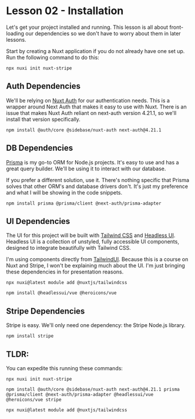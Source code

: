 # Lesson 02 - Installation

Let's get your project installed and running. This lesson is all about front-loading our dependencies so we don't have to worry about them in later lessons.

Start by creating a Nuxt application if you do not already have one set up. Run the following command to do this:

`npx nuxi init nuxt-stripe`
## Auth Dependencies

We'll be relying on [Nuxt Auth](https://auth.sidebase.io) for our authentication needs. This is a wrapper around Next Auth that makes it easy to use with Nuxt. There is an issue that makes Nuxt Auth reliant on next-auth version 4.21.1, so we'll install that version specifically.

`npm install @auth/core @sidebase/nuxt-auth next-auth@4.21.1`

## DB Dependencies

[Prisma](https://www.prisma.io) is my go-to ORM for Node.js projects. It's easy to use and has a great query builder. We'll be using it to interact with our database. 

If you prefer a different solution, use it. There's nothing specific that Prisma solves that other ORM's and database drivers don't. It's just my preference and what I will be showing in the code snippets.

`npm install prisma @prisma/client @next-auth/prisma-adapter`

## UI Dependencies

The UI for this project will be built with [Tailwind CSS](https://tailwindcss.com) and [Headless UI](https://headlessui.com). Headless UI is a collection of unstyled, fully accessible UI components, designed to integrate beautifully with Tailwind CSS.

I'm using components directly from [TailwindUI](http://tailwindui.com). Because this is a course on Nuxt and Stripe, I won't be explaining much about the UI. I'm just bringing these dependencies in for presentation reasons.

`npx nuxi@latest module add @nuxtjs/tailwindcss`

`npm install @headlessui/vue @heroicons/vue`

## Stripe Dependencies

Stripe is easy. We'll only need one dependency: the Stripe Node.js library.

`npm install stripe`

## TLDR:

You can expedite this running these commands:

`npx nuxi init nuxt-stripe`

`npm install @auth/core @sidebase/nuxt-auth next-auth@4.21.1 prisma @prisma/client @next-auth/prisma-adapter @headlessui/vue @heroicons/vue stripe`

`npx nuxi@latest module add @nuxtjs/tailwindcss`
